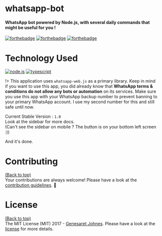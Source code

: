 

# whatsapp-bot
#### WhatsApp bot powered by Node.js, with several daily commands that might be useful for you !

[![forthebadge](https://forthebadge.com/images/badges/made-with-javascript.png)](https://nodejs.org)
[![forthebadge](https://forthebadge.com/images/badges/powered-by-electricity.png)](https://web.pln.co.id/tentang-kami/profil-perusahaan)
[![forthebadge](http://forthebadge.com/images/badges/built-with-love.svg)](http://forthebadge.com)
# Technology Used <!-- {docsify-ignore} -->
<a href='https://nodejs.org' target="_blank"><img alt='node.js' src='https://img.shields.io/badge/Node.js-100000?style=for-the-badge&logo=node.js&logoColor=white&labelColor=60AA50&color=447C42'/></a> <a href='https://www.typescriptlang.org/' target="_blank"><img alt='typescript' src='https://img.shields.io/badge/Typescript-100000?style=for-the-badge&logo=typescript&logoColor=white&labelColor=5094DD&color=5094DD'/></a>

!> This application uses `whatsapp-web.js` as a primary library. Keep in mind if you want to use this app, you did already know that **WhatsApp terms & conditions do not allow any bots or automation** on its services. Make sure you use this app with your WhatsApp backup number to prevent banning to your primary WhatsApp account. I use my second number for this and still safe until now.

Current Stable Version : `1.0`  
Look at the sidebar for more docs.  
(Can't see the sidebar on mobile ? The button is on your bottom left screen :))

And it's done.

# Contributing
[(Back to top)](#table-of-contents)  
Your contributions are always welcome! Please have a look at the [contribution guidelines](CONTRIBUTING.md). :tada:

# License
[(Back to top)](#table-of-contents)  
The MIT License (MIT) 2017 - [Genesaret Johnes](https://github.com/gensart-ai/). Please have a look at the [license](LICENSE.md) for more details.
